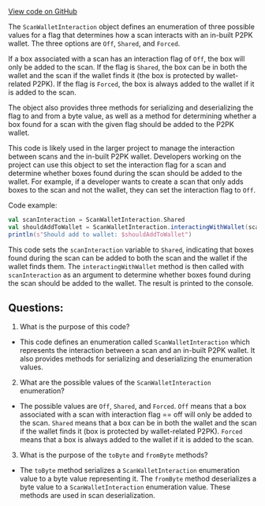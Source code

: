 [View code on GitHub](https://github.com/ergoplatform/ergo/src/main/scala/org/ergoplatform/nodeView/wallet/scanning/ScanWalletInteraction.scala)

The `ScanWalletInteraction` object defines an enumeration of three possible values for a flag that determines how a scan interacts with an in-built P2PK wallet. The three options are `Off`, `Shared`, and `Forced`. 

If a box associated with a scan has an interaction flag of `Off`, the box will only be added to the scan. If the flag is `Shared`, the box can be in both the wallet and the scan if the wallet finds it (the box is protected by wallet-related P2PK). If the flag is `Forced`, the box is always added to the wallet if it is added to the scan.

The object also provides three methods for serializing and deserializing the flag to and from a byte value, as well as a method for determining whether a box found for a scan with the given flag should be added to the P2PK wallet.

This code is likely used in the larger project to manage the interaction between scans and the in-built P2PK wallet. Developers working on the project can use this object to set the interaction flag for a scan and determine whether boxes found during the scan should be added to the wallet. For example, if a developer wants to create a scan that only adds boxes to the scan and not the wallet, they can set the interaction flag to `Off`. 

Code example:

```scala
val scanInteraction = ScanWalletInteraction.Shared
val shouldAddToWallet = ScanWalletInteraction.interactingWithWallet(scanInteraction)
println(s"Should add to wallet: $shouldAddToWallet")
```

This code sets the `scanInteraction` variable to `Shared`, indicating that boxes found during the scan can be added to both the scan and the wallet if the wallet finds them. The `interactingWithWallet` method is then called with `scanInteraction` as an argument to determine whether boxes found during the scan should be added to the wallet. The result is printed to the console.
## Questions: 
 1. What is the purpose of this code?
- This code defines an enumeration called `ScanWalletInteraction` which represents the interaction between a scan and an in-built P2PK wallet. It also provides methods for serializing and deserializing the enumeration values.

2. What are the possible values of the `ScanWalletInteraction` enumeration?
- The possible values are `Off`, `Shared`, and `Forced`. `Off` means that a box associated with a scan with interaction flag == off will only be added to the scan. `Shared` means that a box can be in both the wallet and the scan if the wallet finds it (box is protected by wallet-related P2PK). `Forced` means that a box is always added to the wallet if it is added to the scan.

3. What is the purpose of the `toByte` and `fromByte` methods?
- The `toByte` method serializes a `ScanWalletInteraction` enumeration value to a byte value representing it. The `fromByte` method deserializes a byte value to a `ScanWalletInteraction` enumeration value. These methods are used in scan deserialization.